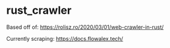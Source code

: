 # rust_crawler

Based off of: https://rolisz.ro/2020/03/01/web-crawler-in-rust/

Currently scraping: https://docs.flowalex.tech/
